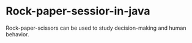# Rock-paper-sessior-in-java
Rock-paper-scissors can be used to study decision-making and human behavior.
